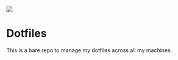 ![](https://i.imgur.com/AKIRizD.png)

# Dotfiles
This is a bare repo to manage my dotfiles across all my machines. 


